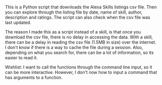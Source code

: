 This is a Python script that downloads the Alexa Skills listings csv file.  Then you can explore through the listing file by date, name of skill, author, description and ratings.  The script can also check when the csv file was last updated.

The reason I made this as a script instead of a skill, is that once you download the csv file, there is no delay in accessing the data.  With a skill, there can be a delay in reading the csv file (1.5MB in size) over the internet.  I don't know if there is a way to cache the file during a session.  Also, depending on what you search for, there can be a lot of information, so its easier to read it.

Wishlist: I want to call the functions through the command line input, so it can be more interactive.  However, I don't now how to input a command that has arguments to a function.

